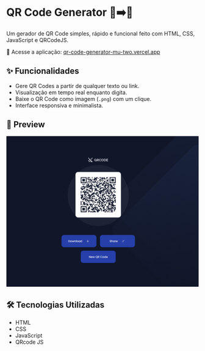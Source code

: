 # QR Code Generator 🧾➡️📱

Um gerador de QR Code simples, rápido e funcional feito com HTML, CSS, JavaScript e QRCodeJS.

🔗 Acesse a aplicação: [qr-code-generator-mu-two.vercel.app](https://qr-code-generator-mu-two.vercel.app)

## ✨ Funcionalidades

- Gere QR Codes a partir de qualquer texto ou link.
- Visualização em tempo real enquanto digita.
- Baixe o QR Code como imagem (`.png`) com um clique.
- Interface responsiva e minimalista.

## 📸 Preview

![Preview do QR Code Generator](./design/img1.png)

## 🛠️ Tecnologias Utilizadas

- HTML
- CSS
- JavaScript
- QRcode JS

